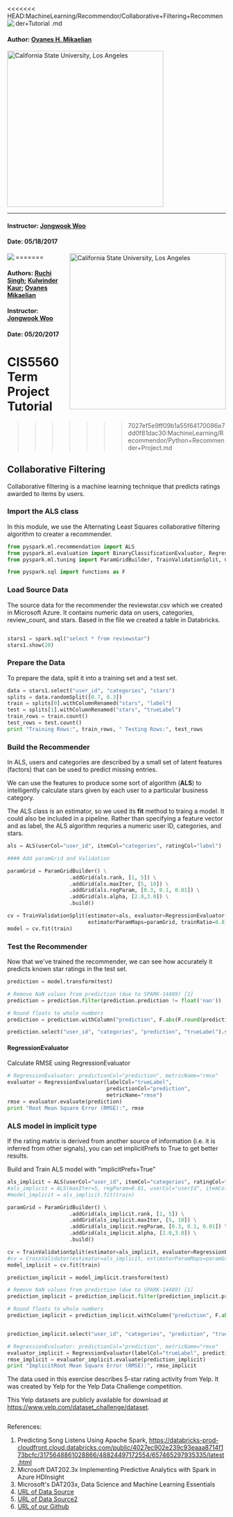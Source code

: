 
<<<<<<< HEAD:MachineLearning/Recommendor/Collaborative+Filtering+Recommender+Tutorial .md
<a href="http://www.calstatela.edu/centers/hipic"><img align="left" src="https://avatars2.githubusercontent.com/u/4156894?v=3&s=100"><image/>
</a>


#### Author: [Ovanes H. Mikaelian](https://www.linkedin.com/in/hovik-mikaelian-93a257a3/)
<p><img align="center" alt="California State University, Los Angeles" src="http://www.calstatela.edu/sites/default/files/groups/California%20State%20University%2C%20Los%20Angeles/master_logo_full_color_horizontal_centered.svg" style="width: 360px;"/>

------

#### Instructor: [Jongwook Woo](https://www.linkedin.com/in/jongwook-woo-7081a85)

#### Date: 05/18/2017

=======
<a href="http://www.calstatela.edu/centers/hipic"><img align="left" src="https://avatars2.githubusercontent.com/u/4156894?v=3&s=100"><image/></a>
<img align="right" alt="California State University, Los Angeles" src="http://www.calstatela.edu/sites/default/files/groups/California%20State%20University%2C%20Los%20Angeles/master_logo_full_color_horizontal_centered.svg" style="width: 360px;"/>

#### Authors: [Ruchi Singh](https://www.linkedin.com/in/ruchi-singh-68015945/); [Kulwinder Kaur](https://www.linkedin.com/in/kulwinder-kaur-528a1b129/); [Ovanes Mikaelian](https://www.linkedin.com/in/hovik-mikaelian-93a257a3/)

#### Instructor: [Jongwook Woo](https://www.linkedin.com/in/jongwook-woo-7081a85)

#### Date: 05/20/2017

# CIS5560 Term Project Tutorial
>>>>>>> 7027ef5e9ff09b1a55f64170086e7dd0f81dac30:MachineLearning/Recommendor/Python+Recommender+Project.md
## Collaborative Filtering
Collaborative filtering is a machine learning technique that predicts ratings awarded to items by users.

### Import the ALS class
In this module, we use the Alternating Least Squares collaborative filtering algorithm to creater a recommender.


```python
from pyspark.ml.recommendation import ALS
from pyspark.ml.evaluation import BinaryClassificationEvaluator, RegressionEvaluator
from pyspark.ml.tuning import ParamGridBuilder, TrainValidationSplit, CrossValidator

from pyspark.sql import functions as F

```

### Load Source Data
The source data for the recommender the reviewstar.csv which we created in Microsoft Azure. It contains numeric data on users, categories, review_count, and stars. Based in the file we created a table in Databricks.


```python

stars1 = spark.sql("select * from reviewstar")
stars1.show(20)

```

### Prepare the Data
To prepare the data, split it into a training set and a test set.


```python
data = stars1.select("user_id", "categories", "stars")
splits = data.randomSplit([0.7, 0.3])
train = splits[0].withColumnRenamed("stars", "label")
test = splits[1].withColumnRenamed("stars", "trueLabel")
train_rows = train.count()
test_rows = test.count()
print "Training Rows:", train_rows, " Testing Rows:", test_rows
```

### Build the Recommender
In ALS, users and categories are described by a small set of latent features (factors) that can be used to predict missing entries.

We can use the features to produce some sort of algorithm (**ALS**) to intelligently calculate stars given by each user to a particular business category.

The ALS class is an estimator, so we used its **fit** method to traing a model. It could also be included in a pipeline. Rather than specifying a feature vector and as label, the ALS algorithm requries a numeric user ID, categories, and stars.


```python
als = ALS(userCol="user_id", itemCol="categories", ratingCol="label")
```


```python
#### Add paramGrid and Validation
```


```python
paramGrid = ParamGridBuilder() \
                    .addGrid(als.rank, [1, 5]) \
                    .addGrid(als.maxIter, [5, 10]) \
                    .addGrid(als.regParam, [0.3, 0.1, 0.01]) \
                    .addGrid(als.alpha, [2.0,3.0]) \
                    .build()


```


```python
cv = TrainValidationSplit(estimator=als, evaluator=RegressionEvaluator(), 
                          estimatorParamMaps=paramGrid, trainRatio=0.8)
model = cv.fit(train)
```

### Test the Recommender
Now that we've trained the recommender, we can see how accurately it predicts known star ratings in the test set.


```python
prediction = model.transform(test)

# Remove NaN values from prediction (due to SPARK-14489) [1]
prediction = prediction.filter(prediction.prediction != float('nan'))

# Round floats to whole numbers
prediction = prediction.withColumn("prediction", F.abs(F.round(prediction["prediction"],0)))

prediction.select("user_id", "categories", "prediction", "trueLabel").show(100, truncate=False)
```

#### RegressionEvaluator
Calculate RMSE using RegressionEvaluator


```python
# RegressionEvaluator: predictionCol="prediction", metricName="rmse"
evaluator = RegressionEvaluator(labelCol="trueLabel", 
                                predictionCol="prediction", 
                                metricName="rmse")
rmse = evaluator.evaluate(prediction)
print "Root Mean Square Error (RMSE):", rmse
```

### ALS model in implicit type
If the rating matrix is derived from another source of information (i.e. it is inferred from other signals), you can set implicitPrefs to True to get better results. 

Build and Train ALS model with "implicitPrefs=True"


```python
als_implicit = ALS(userCol="user_id", itemCol="categories", ratingCol="label", implicitPrefs=True)
#als_implicit = ALS(maxIter=5, regParam=0.01, userCol="userId", itemCol="movieId", ratingCol="label", implicitPrefs=True)
#model_implicit = als_implicit.fit(train)
```


```python
paramGrid = ParamGridBuilder() \
                    .addGrid(als_implicit.rank, [1, 5]) \
                    .addGrid(als_implicit.maxIter, [5, 10]) \
                    .addGrid(als_implicit.regParam, [0.3, 0.1, 0.01]) \
                    .addGrid(als_implicit.alpha, [2.0,3.0]) \
                    .build()

```


```python
cv = TrainValidationSplit(estimator=als_implicit, evaluator=RegressionEvaluator(), estimatorParamMaps=paramGrid, trainRatio=0.8)
#cv = CrossValidator(estimator=als_implicit, estimatorParamMaps=paramGrid, evaluator=RegressionEvaluator())
model_implicit = cv.fit(train)
```


```python
prediction_implicit = model_implicit.transform(test)

# Remove NaN values from prediction (due to SPARK-14489) [1]
prediction_implicit = prediction_implicit.filter(prediction_implicit.prediction != float('nan'))

# Round floats to whole numbers
prediction_implicit = prediction_implicit.withColumn("prediction", F.abs(F.round(prediction_implicit["prediction"],0)))


prediction_implicit.select("user_id", "categories", "prediction", "trueLabel").show(100, truncate=False)
```


```python
# RegressionEvaluator: predictionCol="prediction", metricName="rmse"
evaluator_implicit = RegressionEvaluator(labelCol="trueLabel", predictionCol="prediction", metricName="rmse")
rmse_implicit = evaluator_implicit.evaluate(prediction_implicit)
print "ImplicitRoot Mean Square Error (RMSE):", rmse_implicit
```

The data used in this exercise describes 5-star rating activity from Yelp. It was created by Yelp for the Yelp Data Challenge competition.

This Yelp datasets are publicly available for download at <https://www.yelp.com/dataset_challenge/dataset>.


```python

```
References:
1. Predicting Song Listens Using Apache Spark, https://databricks-prod-cloudfront.cloud.databricks.com/public/4027ec902e239c93eaaa8714f173bcfc/3175648861028866/48824497172554/657465297935335/latest.html
1. Microsoft DAT202.3x Implementing Predictive Analytics with Spark in Azure HDInsight 
1. Microsoft's DAT203x, Data Science and Machine Learning Essentials 
1. [URL of Data Source](https://s3.amazonaws.com/hipicdatasets/yelp_raw_fall_2016.csv)
1. [URL of Data Source2](https://www.yelp.com/dataset_challenge/dataset)
1. [URL of our  Github](https://github.com/rsingh26/DataScience/tree/master/MachineLearning)

